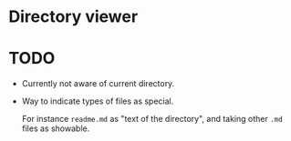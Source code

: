 # Directory viewer

# TODO

* Currently not aware of current directory.
* Way to indicate types of files as special.

  For instance `readme.md` as "text of the directory", and taking other
  `.md` files as showable.
